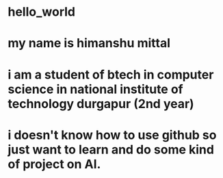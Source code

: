 # hello_world
# my name is himanshu mittal
# i am a student of btech in computer science in national institute of technology durgapur (2nd year)
# i doesn't know how to use github so just want to learn and do some kind of project on AI.
